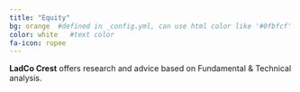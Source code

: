 ```yaml
---
title: "Equity"
bg: orange  #defined in _config.yml, can use html color like '#0fbfcf'
color: white   #text color
fa-icon: rupee
---
```

__LadCo Crest__ offers research and advice based on Fundamental & Technical analysis.
